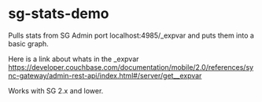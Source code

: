 # sg-stats-demo

Pulls stats from SG Admin port localhost:4985/_expvar and puts them into a basic graph.

Here is a link about whats in the _expvar https://developer.couchbase.com/documentation/mobile/2.0/references/sync-gateway/admin-rest-api/index.html#/server/get__expvar

Works with SG 2.x and lower.
